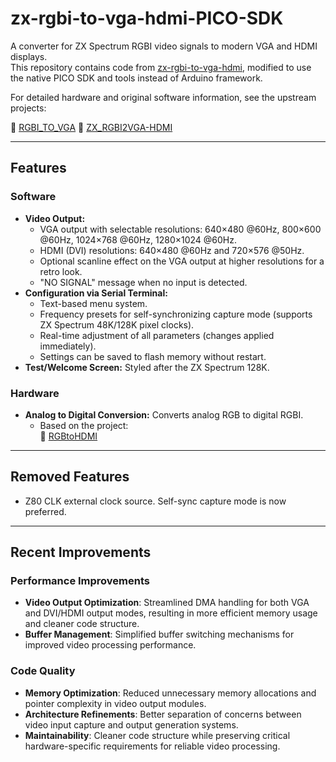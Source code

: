 # zx-rgbi-to-vga-hdmi-PICO-SDK

A converter for ZX Spectrum RGBI video signals to modern VGA and HDMI displays.  
This repository contains code from [zx-rgbi-to-vga-hdmi](https://github.com/osemenyuk-114/zx-rgbi-to-vga-hdmi), modified to use the native PICO SDK and tools instead of Arduino framework.

For detailed hardware and original software information, see the upstream projects:  

🔗 [RGBI_TO_VGA](https://github.com/tchv71/RGBI_TO_VGA)
🔗 [ZX_RGBI2VGA-HDMI](https://github.com/AlexEkb4ever/ZX_RGBI2VGA-HDMI/)

---

## Features

### Software

- **Video Output:**
  - VGA output with selectable resolutions: 640×480 @60Hz, 800×600 @60Hz, 1024×768 @60Hz, 1280×1024 @60Hz.
  - HDMI (DVI) resolutions: 640×480 @60Hz and 720×576 @50Hz.
  - Optional scanline effect on the VGA output at higher resolutions for a retro look.
  - "NO SIGNAL" message when no input is detected.
- **Configuration via Serial Terminal:**
  - Text-based menu system.
  - Frequency presets for self-synchronizing capture mode (supports ZX Spectrum 48K/128K pixel clocks).
  - Real-time adjustment of all parameters (changes applied immediately).
  - Settings can be saved to flash memory without restart.
- **Test/Welcome Screen:** Styled after the ZX Spectrum 128K.

### Hardware

- **Analog to Digital Conversion:** Converts analog RGB to digital RGBI.
  - Based on the project:  
🔗 [RGBtoHDMI](https://github.com/hoglet67/RGBtoHDMI)

---

## Removed Features

- Z80 CLK external clock source. Self-sync capture mode is now preferred.

---

## Recent Improvements

### Performance Improvements

- **Video Output Optimization**: Streamlined DMA handling for both VGA and DVI/HDMI output modes, resulting in more efficient memory usage and cleaner code structure.
- **Buffer Management**: Simplified buffer switching mechanisms for improved video processing performance.

### Code Quality

- **Memory Optimization**: Reduced unnecessary memory allocations and pointer complexity in video output modules.
- **Architecture Refinements**: Better separation of concerns between video input capture and output generation systems.
- **Maintainability**: Cleaner code structure while preserving critical hardware-specific requirements for reliable video processing.
